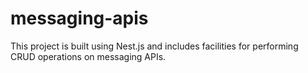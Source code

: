 # messaging-apis
This project is built using Nest.js and includes facilities for performing CRUD operations on messaging APIs.
